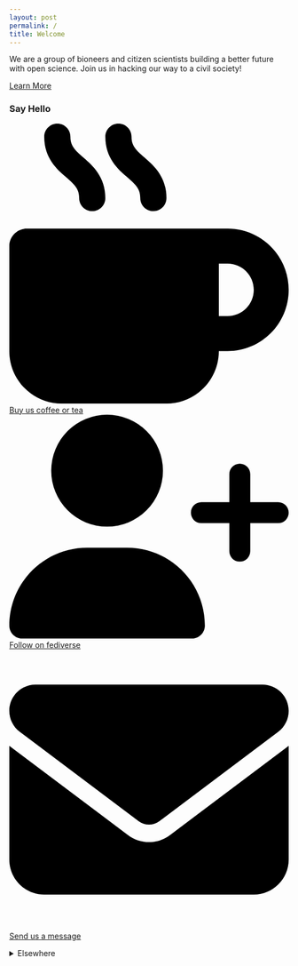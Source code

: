 ```yaml
---
layout: post
permalink: /
title: Welcome
---
```

We are a group of bioneers and citizen scientists building a better future with open science. Join us in hacking our way to a civil society!

<nav><a href="{{ site.baseurl }}/about">Learn More</a></nav>

### Say Hello

<ul style="list-style-type:none; padding-left:0">
<li>
<svg class="icon" viewBox="0 0 512 512"><path d="M88 0C74.7 0 64 10.7 64 24c0 38.9 23.4 59.4 39.1 73.1l1.1 1C120.5 112.3 128 119.9 128 136c0 13.3 10.7 24 24 24s24-10.7 24-24c0-38.9-23.4-59.4-39.1-73.1l-1.1-1C119.5 47.7 112 40.1 112 24c0-13.3-10.7-24-24-24zM32 192c-17.7 0-32 14.3-32 32V416c0 53 43 96 96 96H288c53 0 96-43 96-96h16c61.9 0 112-50.1 112-112s-50.1-112-112-112H352 32zm352 64h16c26.5 0 48 21.5 48 48s-21.5 48-48 48H384V256zM224 24c0-13.3-10.7-24-24-24s-24 10.7-24 24c0 38.9 23.4 59.4 39.1 73.1l1.1 1C232.5 112.3 240 119.9 240 136c0 13.3 10.7 24 24 24s24-10.7 24-24c0-38.9-23.4-59.4-39.1-73.1l-1.1-1C231.5 47.7 224 40.1 224 24z"/></svg>
<a href="https://ko-fi.com/Z8Z2CP38V" target="_blank">Buy us coffee or tea</a>
</li>
<li>
<svg class="icon" viewBox="0 0 640 512"><path d="M96 128a128 128 0 1 1 256 0A128 128 0 1 1 96 128zM0 482.3C0 383.8 79.8 304 178.3 304h91.4C368.2 304 448 383.8 448 482.3c0 16.4-13.3 29.7-29.7 29.7H29.7C13.3 512 0 498.7 0 482.3zM504 312V248H440c-13.3 0-24-10.7-24-24s10.7-24 24-24h64V136c0-13.3 10.7-24 24-24s24 10.7 24 24v64h64c13.3 0 24 10.7 24 24s-10.7 24-24 24H552v64c0 13.3-10.7 24-24 24s-24-10.7-24-24z"/></svg>
<a href="https://micro.blog/bio" target="_blank">Follow on fediverse</a>
</li>
<li>
<svg class="icon" viewBox="0 0 512 512"><path d="M48 64C21.5 64 0 85.5 0 112c0 15.1 7.1 29.3 19.2 38.4L236.8 313.6c11.4 8.5 27 8.5 38.4 0L492.8 150.4c12.1-9.1 19.2-23.3 19.2-38.4c0-26.5-21.5-48-48-48H48zM0 176V384c0 35.3 28.7 64 64 64H448c35.3 0 64-28.7 64-64V176L294.4 339.2c-22.8 17.1-54 17.1-76.8 0L0 176z"/></svg>
<a href="mailto:bio@d8a.org" target="_blank">Send us a message</a>
</li>
</ul>

<details>
<summary>Elsewhere</summary>
<p>Social Networks:</p>
<a href="https://bsky.app/profile/bioshack.bsky.social" target="_blank">Bluesky</a> | <a href="https://www.facebook.com/bioshack" target="_blank">Facebook</a> | <a href="https://github.com/bioshack" target="_blank">GitHub</a> | <a href="https://ko-fi.com/Z8Z2CP38V" target="_blank">Ko-fi</a> | <a href="https://www.linkedin.com/company/bioshack" target="_blank">LinkedIn</a> | <a href="https://twitter.com/bioshack" target="_blank">Twitter/X</a>
<p>Other Profiles:</p>
<a href="https://campground.bonfire.cafe/@bio" target="_blank">Bonfire</a> | <a href="https://codeberg.org/bio" target="_blank">Codeberg</a> | <a href="https://blogs.fediscience.org/bio" target="_blank">FediScience</a> | <a href="https://fe.disroot.org/@bio" target="_blank">FEDisroot</a> | <a href="https://micro.blog/bio" target="_blank">Micro.blog</a> | <a href="https://opencollective.com/bio" target="_blank">Open Collective</a>
</details>